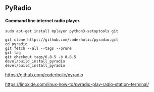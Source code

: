 ## PyRadio
#### Command line internet radio player.
```
sudo apt-get install mplayer python3-setuptools git
```
```
git clone https://github.com/coderholic/pyradio.git
cd pyradio
git fetch --all --tags --prune
git tag
git checkout tags/0.8.5 -b 0.8.5
devel/build_install_pyradio
devel/build_install_pyradio
```
https://github.com/coderholic/pyradio

https://linoxide.com/linux-how-to/pyradio-play-radio-station-terminal/
